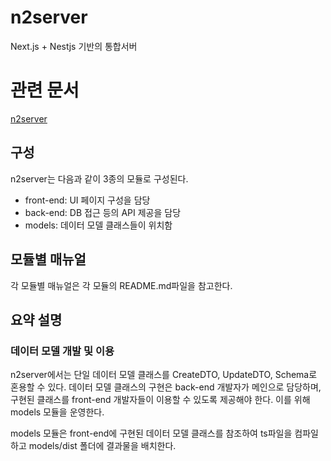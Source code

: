 # n2server
Next.js + Nestjs 기반의 통합서버 

# 관련 문서
[n2server](https://github.com/ByunMooYoung/n2server)

## 구성
n2server는 다음과 같이 3종의 모듈로 구성된다.
* front-end: UI 페이지 구성을 담당
* back-end: DB 접근 등의 API 제공을 담당
* models: 데이터 모델 클래스들이 위치함

## 모듈별 매뉴얼
각 모듈별 매뉴얼은 각 모듈의 README.md파일을 참고한다.

## 요약 설명
### 데이터 모델 개발 및 이용
n2server에서는 단일 데이터 모델 클래스를 CreateDTO, UpdateDTO, Schema로 혼용할 수 있다. 데이터 모델 클래스의 구현은 back-end 개발자가 메인으로 담당하며, 구현된 클래스를 front-end 개발자들이 이용할 수 있도록 제공해야 한다. 이를 위해 models 모듈을 운영한다.

models 모듈은 front-end에 구현된 데이터 모델 클래스를 참조하여 ts파일을 컴파일하고 models/dist 폴더에 결과물을 배치한다.

